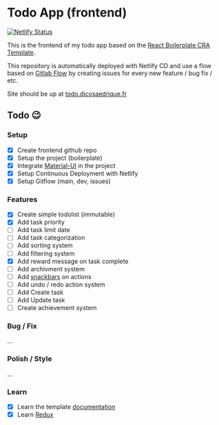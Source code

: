 # Todo App (frontend)

[![Netlify Status](https://api.netlify.com/api/v1/badges/2d0b9da6-1102-48f4-a5d1-e39f23f6016f/deploy-status)](https://app.netlify.com/sites/dico-todoapp/deploys)

This is the frontend of my todo app based on the [React Boilerplate CRA Template](https://cansahin.gitbook.io/react-boilerplate-cra-template/).

This repository is automatically deployed with Netlify CD and use a flow based on [Gitlab Flow](https://docs.gitlab.com/ee/topics/gitlab_flow.html) by creating issues for every new feature / bug fix / etc.

Site should be up at [todo.dicosaedrique.fr](https://todo.dicosaedrique.fr)

## Todo 😉

### Setup

-   [x] Create frontend github repo
-   [x] Setup the project (boilerplate)
-   [x] Integrate [Material-UI](https://material-ui.com) in the project
-   [x] Setup Continuous Deployment with Netlify
-   [x] Setup Gitflow (main, dev, issues)

### Features

-   [x] Create simple todolist (immutable)
-   [x] Add task priority
-   [ ] Add task limit date
-   [ ] Add task categorization
-   [ ] Add sorting system
-   [ ] Add filtering system
-   [x] Add reward message on task complete
-   [ ] Add archivment system
-   [ ] Add [snackbars](https://github.com/iamhosseindhv/notistack) on actions
-   [ ] Add undo / redo action system
-   [ ] Add Create task
-   [ ] Add Update task
-   [ ] Create achievement system

### Bug / Fix

...

### Polish / Style

...

### Learn

-   [x] Learn the template [documentation](https://cansahin.gitbook.io/react-boilerplate-cra-template/)
-   [x] Learn [Redux](https://redux.js.org/tutorials/essentials/part-1-overview-concepts)
